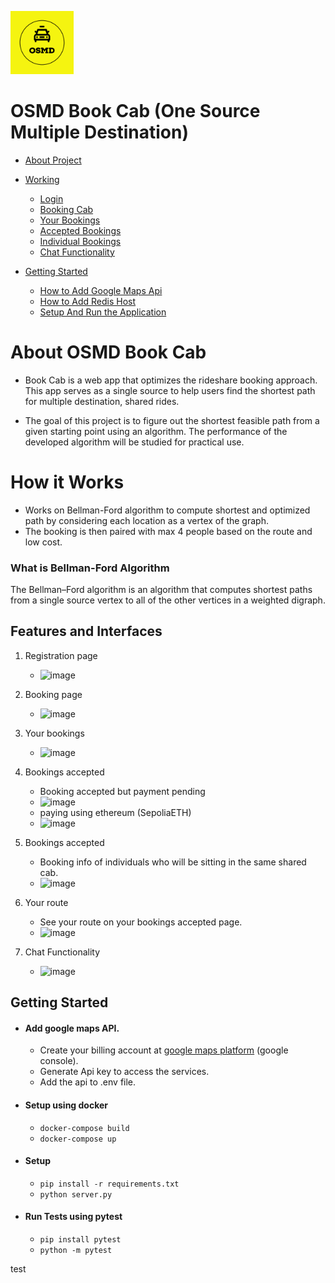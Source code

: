 <p><img src="https://raw.githubusercontent.com/AtmegaBuzz/osmd/main/screenshots/logo.jpeg" alt="logo" width="20%" /></p>

# OSMD Book Cab (One Source Multiple Destination)

- [About Project](#About-Project)

- [Working](#Working)
  - [Login](#Login)
  - [Booking Cab](#Booking-Cab)
  - [Your Bookings](#Your-Bookings)
  - [Accepted Bookings](#Bookings-Accepted)
  - [Individual Bookings](#Individual-Bookings)
  - [Chat Functionality](#Chats)

- [Getting Started](#Getting-Started)
  - [How to Add Google Maps Api](#oogle-api)
  - [How to Add Redis Host](#redis-host)
  - [Setup And Run the Application](#run)

<a id="About-Project"></a>

# About OSMD Book Cab

- Book Cab is a web app that optimizes the rideshare booking approach. This app serves as a single source to help users find the shortest path for multiple destination, shared rides.

- The goal of this project is to figure out the shortest feasible path from a given starting point using an algorithm. The performance of the developed algorithm will be studied for practical use.


# How it Works
- Works on Bellman-Ford algorithm to compute shortest and optimized  path by considering each location as a vertex of the graph.
- The booking is then paired with max 4 people based on the route and low cost.

### What is Bellman-Ford Algorithm 
The Bellman–Ford algorithm is an algorithm that computes shortest paths from a single source vertex to all of the other vertices in a weighted digraph.

## Features and Interfaces

1. Registration page <a id="Login"></a>
   - ![image](https://user-images.githubusercontent.com/68425016/152768563-2832bac6-9097-4ddc-986d-0df97379b1cd.png)

2. Booking page <a id="Booking-Cab"></a>
   - ![image](https://user-images.githubusercontent.com/68425016/152768627-17fb7908-3da2-421c-ad3c-7298d8b4b55a.png)

3. Your bookings  <a id="Your-Bookings"></a>
   - ![image](https://user-images.githubusercontent.com/68425016/152768780-d900ff3b-6d50-40f2-9f63-57a98df07017.png)

4. Bookings accepted <a id="Bookings-Accepted"></a>
	- Booking accepted but payment pending 
   - ![image](https://user-images.githubusercontent.com/68425016/207077739-6405d320-1edf-45d6-b92d-3cae063f4176.png)
	- paying using ethereum (SepoliaETH)
   - ![image](https://user-images.githubusercontent.com/68425016/207078028-ed56e3ee-0c54-414d-9211-11d2e2fc7db5.png)


5. Bookings accepted <a id="Individual-Bookings"></a>
	- Booking info of individuals who will be sitting in the same shared cab. 
   - ![image](https://user-images.githubusercontent.com/68425016/152769026-09d94746-f7d9-4d7b-9852-8ffad5331587.png)

5. Your route <a id="Individual-Bookings"></a>
	- See your route on your bookings accepted page. 
   - ![image](https://user-images.githubusercontent.com/68425016/201683649-67dd6a5c-d217-4a90-983c-fd265760774a.png)

  
6. Chat Functionality <a id="Chats"></a>
   - ![image](https://user-images.githubusercontent.com/68425016/201581222-b6841c98-1001-47d7-bfbe-d82e33eca63b.png)


<a id="Getting-Started"></a>

## Getting Started

<a id="google-api"></a>

- #### Add google maps API.

 	- Create your billing account at [google maps platform](https://mapsplatform.google.com/) (google console).
	 - Generate Api key to access the services.
 	- Add the api to .env file. 

<a id="run"></a>

- #### Setup using docker
	- ````docker-compose build````
	- ````docker-compose up````


- #### Setup
	 - ```pip install -r requirements.txt``` 
	 - ```python server.py```

- #### Run Tests using pytest
	- ```pip install pytest```
	- ```python -m pytest```

test
